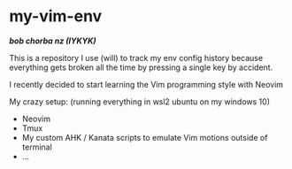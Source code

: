 # my-vim-env
***bob chorba nz (IYKYK)***

This is a repository I use (will) to track my env config history because everything gets broken all the time by pressing a single key by accident.

I recently decided to start learning the Vim programming style with Neovim

My crazy setup:
(running everything in wsl2 ubuntu on my windows 10)
- Neovim
- Tmux
- My custom AHK / Kanata scripts to emulate Vim motions outside of terminal
- ...
